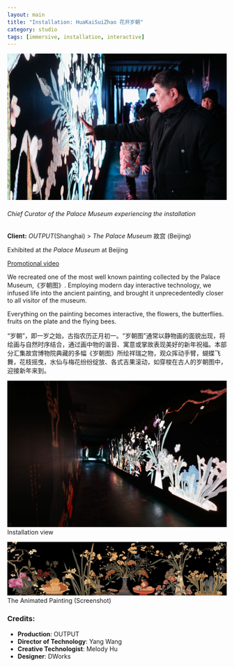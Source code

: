 ```yaml
---
layout: main
title: "Installation: HuaKaiSuiZhao 花开岁朝"
category: studio
tags: [immersive, installation, interactive]
---
```


![](/assets/image/gugong_suichao_4.jpg)

###### Chief Curator of the Palace Museum experiencing the installation

**Client:**  *OUTPUT*(Shanghai) > *The Palace Museum* 故宫 (Beijing)



Exhibited at *the Palace Museum* at Beijing

[Promotional video](https://vimeo.com/381695547/e780d71ad9)

We recreated one of the most well known painting collected by the Palace Museum,《岁朝图》. Employing modern day interactive technology, we infused life into the ancient painting, and brought it unprecedentedly closer to all visitor of the museum.

Everything on the painting becomes interactive, the flowers, the butterflies. fruits on the plate and the flying bees.

“岁朝”，即一岁之始，古指农历正月初一。“岁朝图”通常以静物画的面貌出现，将绘画与自然时序结合，通过画中物的谐音、寓意或掌故表现美好的新年祝福。本部分汇集故宫博物院典藏的多幅《岁朝图》所绘祥瑞之物，观众挥动手臂，蝴蝶飞舞，花枝摇曳，水仙与梅花纷纷绽放、各式吉果滚动，如穿梭在古人的岁朝图中，迎接新年来到。


![](/assets/image/gugong_suichao_3.jpg)
Installation view


![](/assets/image/gugong_suichao_2.gif)
The Animated Painting (Screenshot)


### Credits:

- **Production**: OUTPUT
- **Director of Technology**: Yang Wang 
- **Creative Technologist**: Melody Hu  
- **Designer**: DWorks  